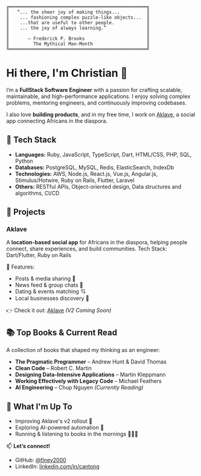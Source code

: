 ```text
╔═══════════════════════════════════════════════════╗
║   “... the sheer joy of making things...          ║
║    ... fashioning complex puzzle-like objects...  ║
║    ...that are useful to other people.            ║
║    ... the joy of always learning.”               ║
║                                                   ║
║       — Frederick P. Brooks                       ║
║         The Mythical Man-Month                    ║
╚═══════════════════════════════════════════════════╝
```

# Hi there, I'm Christian 👋

I’m a **FullStack Software Engineer** with a passion for crafting scalable, maintainable, and high-performance applications. I enjoy solving complex problems, mentoring engineers, and continuously improving codebases.

I also love **building products**, and in my free time, I work on [Aklave](#aklave), a social app connecting Africans in the diaspora.

## 🔧 Tech Stack
- **Languages:** Ruby, JavaScript, TypeScript, Dart, HTML/CSS, PHP, SQL, Python
- **Databases:** PostgreSQL, MySQL, Redis, ElasticSearch, IndexDb
- **Technologies:** AWS, Node.js, React.js, Vue.js, Angular.js, Stimulus/Hotwire, Ruby on Rails, Flutter, Laravel
- **Others:** RESTful APIs, Object-oriented design, Data structures and algorithms, CI/CD

## 🚀 Projects
### **Aklave**
A **location-based social app** for Africans in the diaspora, helping people connect, share experiences, and build communities.
Tech Stack: Dart/Flutter, Ruby on Rails

📌 Features:
- Posts & media sharing 📸
- News feed & group chats 💬
- Dating & events matching 💘
- Local businesses discovery 📍

👉 Check it out: [Aklave](https://aklave.com) _(V2 Coming Soon)_

## 📚 Top Books & Current Read
A collection of books that shaped my thinking as an engineer:

- **The Pragmatic Programmer** – Andrew Hunt & David Thomas
- **Clean Code** – Robert C. Martin
- **Designing Data-Intensive Applications** – Martin Kleppmann
- **Working Effectively with Legacy Code** – Michael Feathers
- **AI Engineering** – Chup Nguyen _(Currently Reading)_

## 🎯 What I'm Up To
- Improving Aklave's v2 rollout 🚀
- Exploring AI-powered automation 🤖
- Running & listening to books in the mornings 🏃‍♂️📖

📫 **Let’s connect!**
- GitHub: [@finey2000](https://github.com/finey2000)
- LinkedIn: [linkedin.com/in/cantong](https://www.linkedin.com/in/cantong/)
